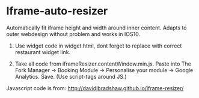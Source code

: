 # Iframe-auto-resizer
Automatically fit iframe height and width around inner content. Adapts to outer webdesign without problem and works in IOS10.

1. Use widget code in widget.html, dont forget to replace with correct restaurant widget link.

2. Take all code from iframeResizer.contentWindow.min.js. Paste into The Fork Manager -> Booking Module -> Personalise your module -> Google Analytics. Save. (Use script-tags around JS.)

Javascript code is from: http://davidjbradshaw.github.io/iframe-resizer/

